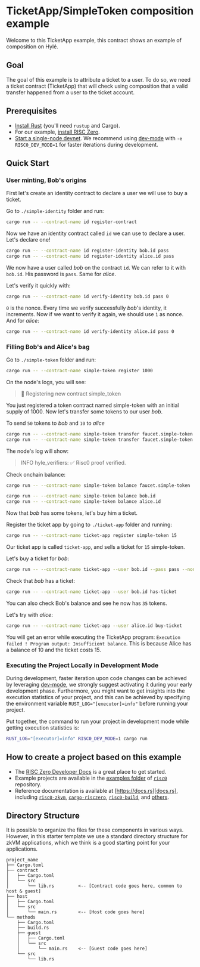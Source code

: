 # TicketApp/SimpleToken composition example

Welcome to this TicketApp example, this contract shows an example of composition on Hylé.

## Goal

The goal of this example is to attribute a ticket to a user. To do so, we need a ticket contract (TicketApp) that will check using composition that a valid transfer happened from a user to the ticket account.

## Prerequisites

- [Install Rust](https://www.rust-lang.org/tools/install) (you'll need `rustup` and Cargo).
- For our example, [install RISC Zero](https://dev.risczero.com/api/zkvm/install).
- [Start a single-node devnet](https://docs.hyle.eu/developers/quickstart/devnet/). We recommend using [dev-mode](https://dev.risczero.com/api/generating-proofs/dev-mode) with `-e RISC0_DEV_MODE=1` for faster iterations during development.

## Quick Start

### User minting, Bob's origins

First let's create an identity contract to declare a user we will use to buy a ticket.

Go to `./simple-identity` folder and run:

```bash
cargo run -- --contract-name id register-contract
```

Now we have an identity contract called `id` we can use to declare a user. Let's declare one!

```bash
cargo run -- --contract-name id register-identity bob.id pass
cargo run -- --contract-name id register-identity alice.id pass
```

We now have a user called *bob* on the contract `id`. We can refer to it with `bob.id`. His password is `pass`. Same for *alice*.

Let's verify it quickly with:

```bash
cargo run -- --contract-name id verify-identity bob.id pass 0
```

`0` is the nonce. Every time we verify successfully *bob*'s identity, it increments. Now if we want to verify it again, we should use `1` as nonce.
And for *alice*:

```bash
cargo run -- --contract-name id verify-identity alice.id pass 0
```

### Filling Bob's and Alice's bag


Go to `./simple-token` folder and run:

```bash
cargo run -- --contract-name simple-token register 1000
```

On the node's logs, you will see:

> 📝 Registering new contract simple_token

You just registered a token contract named simple-token with an initial supply of 1000. Now let's transfer some tokens to our user *bob*.

To send `50` tokens to *bob* and `10` to *alice*

```bash
cargo run -- --contract-name simple-token transfer faucet.simple-token bob.id 50
cargo run -- --contract-name simple-token transfer faucet.simple-token alice.id 10
```

The node's log will show:

> INFO hyle_verifiers: ✅ Risc0 proof verified.
>

Check onchain balance:

```bash
cargo run -- --contract-name simple-token balance faucet.simple-token

cargo run -- --contract-name simple-token balance bob.id
cargo run -- --contract-name simple-token balance alice.id
```

Now that *bob* has some tokens, let's buy him a ticket.

Register the ticket app by going to `./ticket-app` folder and running:

```bash
cargo run -- --contract-name ticket-app register simple-token 15
```

Our ticket app is called `ticket-app`, and sells a ticket for `15` simple-token.

Let's buy a ticket for *bob*:

```bash
cargo run -- --contract-name ticket-app --user bob.id --pass pass --nonce 1 buy-ticket
```

Check that *bob* has a ticket:

```bash
cargo run -- --contract-name ticket-app --user bob.id has-ticket
```

You can also check Bob's balance and see he now has `35` tokens.

Let's try with *alice*:

```bash
cargo run -- --contract-name ticket-app --user alice.id buy-ticket
```

You will get an error while executing the TicketApp program: `Execution failed ! Program output: Insufficient balance`. This is because Alice has a balance of 10 and the ticket costs 15.

### Executing the Project Locally in Development Mode

During development, faster iteration upon code changes can be achieved by leveraging [dev-mode], we strongly suggest activating it during your early development phase. Furthermore, you might want to get insights into the execution statistics of your project, and this can be achieved by specifying the environment variable `RUST_LOG="[executor]=info"` before running your project.

Put together, the command to run your project in development mode while getting execution statistics is:

```bash
RUST_LOG="[executor]=info" RISC0_DEV_MODE=1 cargo run
```

<!--### Running Proofs Remotely on Bonsai-->
<!---->
<!--_Note: The Bonsai proving service is still in early Alpha; an API key is-->
<!--required for access. [Click here to request access][bonsai access]._-->
<!---->
<!--If you have access to the URL and API key to Bonsai you can run your proofs-->
<!--remotely. To prove in Bonsai mode, invoke `cargo run` with two additional-->
<!--environment variables:-->
<!---->
<!--```bash-->
<!--BONSAI_API_KEY="YOUR_API_KEY" BONSAI_API_URL="BONSAI_URL" cargo run-->
<!--```-->

## How to create a project based on this example

- The [RISC Zero Developer Docs][dev-docs] is a great place to get started.
- Example projects are available in the [examples folder][examples] of
  [`risc0`][risc0-repo] repository.
- Reference documentation is available at [https://docs.rs][docs.rs], including
  [`risc0-zkvm`][risc0-zkvm], [`cargo-risczero`][cargo-risczero],
  [`risc0-build`][risc0-build], and [others][crates].

## Directory Structure

It is possible to organize the files for these components in various ways.
However, in this starter template we use a standard directory structure for zkVM
applications, which we think is a good starting point for your applications.

```text
project_name
├── Cargo.toml
├── contract 
│   ├── Cargo.toml
│   └── src
│       └── lib.rs         <-- [Contract code goes here, common to host & guest]
├── host
│   ├── Cargo.toml
│   └── src
│       └── main.rs        <-- [Host code goes here]
└── methods
    ├── Cargo.toml
    ├── build.rs
    ├── guest
    │   ├── Cargo.toml
    │   └── src
    │       └── main.rs    <-- [Guest code goes here]
    └── src
        └── lib.rs
```

<!--[bonsai access]: https://bonsai.xyz/apply-->
[cargo-risczero]: https://docs.rs/cargo-risczero
[crates]: https://github.com/risc0/risc0/blob/main/README.md#rust-binaries
[dev-docs]: https://dev.risczero.com
[dev-mode]: https://dev.risczero.com/api/generating-proofs/dev-mode
[docs.rs]: https://docs.rs/releases/search?query=risc0
[examples]: https://github.com/risc0/risc0/tree/main/examples
[risc0-build]: https://docs.rs/risc0-build
[risc0-repo]: https://www.github.com/risc0/risc0
[risc0-zkvm]: https://docs.rs/risc0-zkvm
[rust-toolchain]: rust-toolchain.toml
[rustup]: https://rustup.rs
